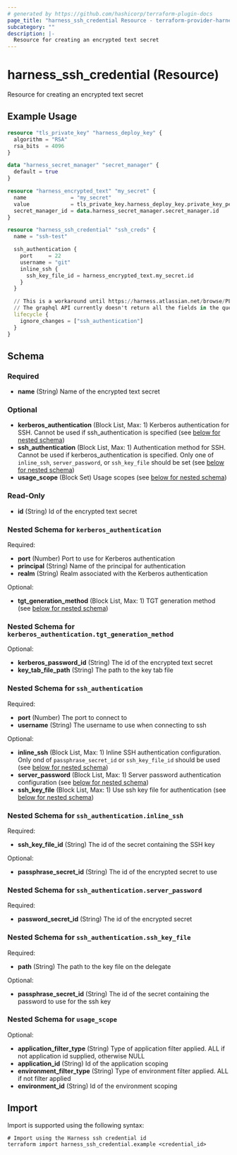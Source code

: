 ```yaml
---
# generated by https://github.com/hashicorp/terraform-plugin-docs
page_title: "harness_ssh_credential Resource - terraform-provider-harness"
subcategory: ""
description: |-
  Resource for creating an encrypted text secret
---
```


# harness_ssh_credential (Resource)

Resource for creating an encrypted text secret

## Example Usage

```terraform
resource "tls_private_key" "harness_deploy_key" {
  algorithm = "RSA"
  rsa_bits  = 4096
}

data "harness_secret_manager" "secret_manager" {
  default = true
}

resource "harness_encrypted_text" "my_secret" {
  name              = "my_secret"
  value             = tls_private_key.harness_deploy_key.private_key_pem
  secret_manager_id = data.harness_secret_manager.secret_manager.id
}

resource "harness_ssh_credential" "ssh_creds" {
  name = "ssh-test"

  ssh_authentication {
    port     = 22
    username = "git"
    inline_ssh {
      ssh_key_file_id = harness_encrypted_text.my_secret.id
    }
  }

  // This is a workaround until https://harness.atlassian.net/browse/PL-17967 is resolved
  // The graphql API currently doesn't return all the fields in the query.
  lifecycle {
    ignore_changes = ["ssh_authentication"]
  }
}
```

<!-- schema generated by tfplugindocs -->
## Schema

### Required

- **name** (String) Name of the encrypted text secret

### Optional

- **kerberos_authentication** (Block List, Max: 1) Kerberos authentication for SSH. Cannot be used if ssh_authentication is specified (see [below for nested schema](#nestedblock--kerberos_authentication))
- **ssh_authentication** (Block List, Max: 1) Authentication method for SSH. Cannot be used if kerberos_authentication is specified. Only one of `inline_ssh`, `server_password`, or `ssh_key_file` should be set (see [below for nested schema](#nestedblock--ssh_authentication))
- **usage_scope** (Block Set) Usage scopes (see [below for nested schema](#nestedblock--usage_scope))

### Read-Only

- **id** (String) Id of the encrypted text secret

<a id="nestedblock--kerberos_authentication"></a>
### Nested Schema for `kerberos_authentication`

Required:

- **port** (Number) Port to use for Kerberos authentication
- **principal** (String) Name of the principal for authentication
- **realm** (String) Realm associated with the Kerberos authentication

Optional:

- **tgt_generation_method** (Block List, Max: 1) TGT generation method (see [below for nested schema](#nestedblock--kerberos_authentication--tgt_generation_method))

<a id="nestedblock--kerberos_authentication--tgt_generation_method"></a>
### Nested Schema for `kerberos_authentication.tgt_generation_method`

Optional:

- **kerberos_password_id** (String) The id of the encrypted text secret
- **key_tab_file_path** (String) The path to the key tab file



<a id="nestedblock--ssh_authentication"></a>
### Nested Schema for `ssh_authentication`

Required:

- **port** (Number) The port to connect to
- **username** (String) The username to use when connecting to ssh

Optional:

- **inline_ssh** (Block List, Max: 1) Inline SSH authentication configuration. Only ond of `passphrase_secret_id` or `ssh_key_file_id` should be used (see [below for nested schema](#nestedblock--ssh_authentication--inline_ssh))
- **server_password** (Block List, Max: 1) Server password authentication configuration (see [below for nested schema](#nestedblock--ssh_authentication--server_password))
- **ssh_key_file** (Block List, Max: 1) Use ssh key file for authentication (see [below for nested schema](#nestedblock--ssh_authentication--ssh_key_file))

<a id="nestedblock--ssh_authentication--inline_ssh"></a>
### Nested Schema for `ssh_authentication.inline_ssh`

Required:

- **ssh_key_file_id** (String) The id of the secret containing the SSH key

Optional:

- **passphrase_secret_id** (String) The id of the encrypted secret to use


<a id="nestedblock--ssh_authentication--server_password"></a>
### Nested Schema for `ssh_authentication.server_password`

Required:

- **password_secret_id** (String) The id of the encrypted secret


<a id="nestedblock--ssh_authentication--ssh_key_file"></a>
### Nested Schema for `ssh_authentication.ssh_key_file`

Required:

- **path** (String) The path to the key file on the delegate

Optional:

- **passphrase_secret_id** (String) The id of the secret containing the password to use for the ssh key



<a id="nestedblock--usage_scope"></a>
### Nested Schema for `usage_scope`

Optional:

- **application_filter_type** (String) Type of application filter applied. ALL if not application id supplied, otherwise NULL
- **application_id** (String) Id of the application scoping
- **environment_filter_type** (String) Type of environment filter applied. ALL if not filter applied
- **environment_id** (String) Id of the environment scoping

## Import

Import is supported using the following syntax:

```shell
# Import using the Harness ssh credential id
terraform import harness_ssh_credential.example <credential_id>
```
